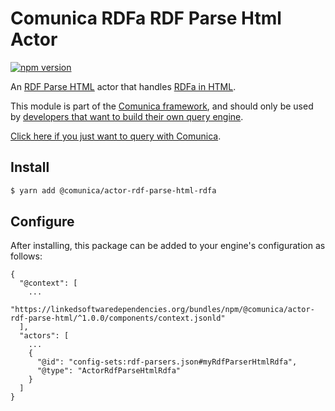 # Comunica RDFa RDF Parse Html Actor

[![npm version](https://badge.fury.io/js/%40comunica%2Factor-rdf-parse-html-rdfa.svg)](https://www.npmjs.com/package/@comunica/actor-rdf-parse-html-rdfa)

An [RDF Parse HTML](https://github.com/comunica/comunica/tree/master/packages/bus-rdf-parse-html) actor that handles [RDFa in HTML](https://www.w3.org/TR/rdfa-in-html/).

This module is part of the [Comunica framework](https://github.com/comunica/comunica),
and should only be used by [developers that want to build their own query engine](https://comunica.dev/docs/modify/).

[Click here if you just want to query with Comunica](https://comunica.dev/docs/query/).

## Install

```bash
$ yarn add @comunica/actor-rdf-parse-html-rdfa
```

## Configure

After installing, this package can be added to your engine's configuration as follows:
```text
{
  "@context": [
    ...
    "https://linkedsoftwaredependencies.org/bundles/npm/@comunica/actor-rdf-parse-html/^1.0.0/components/context.jsonld"  
  ],
  "actors": [
    ...
    {
      "@id": "config-sets:rdf-parsers.json#myRdfParserHtmlRdfa",
      "@type": "ActorRdfParseHtmlRdfa"
    }
  ]
}
```
